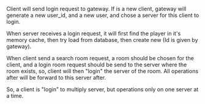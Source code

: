 Client will send login request to gateway. If is a new client, gateway will generate a new user_id, and a new user, and 
    chose a server for this client to login.

When server receives a login request, it will first find the player in it's memory cache, then try load from database,
     then create new (Id is given by gateway). 
 
When client send a search room request, a room should be chosen for the client, and a login room request should be send
     to the server where the room exists, so, client will then "login" the server of the room. All operations after will
     be forward to this server after.

So, a client is "login" to multiply server, but operations only on one server at a time.
